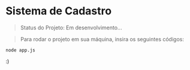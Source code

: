 <h1>Sistema de Cadastro</h1>

> Status do Projeto: Em desenvolvimento...

> Para rodar o projeto em sua máquina, insira os seguintes códigos:

```
node app.js
```
:)
